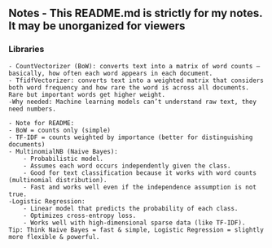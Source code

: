 ## Notes - This README.md is strictly for my notes. It may be unorganized for viewers

### Libraries 
    - CountVectorizer (BoW): converts text into a matrix of word counts — basically, how often each word appears in each document.
    - TfidfVectorizer: converts text into a weighted matrix that considers both word frequency and how rare the word is across all documents. Rare but important words get higher weight.
    -Why needed: Machine learning models can’t understand raw text, they need numbers.

    - Note for README:
    - BoW = counts only (simple)
    - TF-IDF = counts weighted by importance (better for distinguishing documents)
    - MultinomialNB (Naive Bayes):
        - Probabilistic model.
        - Assumes each word occurs independently given the class.
        - Good for text classification because it works with word counts (multinomial distribution).
        - Fast and works well even if the independence assumption is not true.
    -Logistic Regression:
        - Linear model that predicts the probability of each class.
        - Optimizes cross-entropy loss.
        - Works well with high-dimensional sparse data (like TF-IDF).
    Tip: Think Naive Bayes = fast & simple, Logistic Regression = slightly more flexible & powerful.